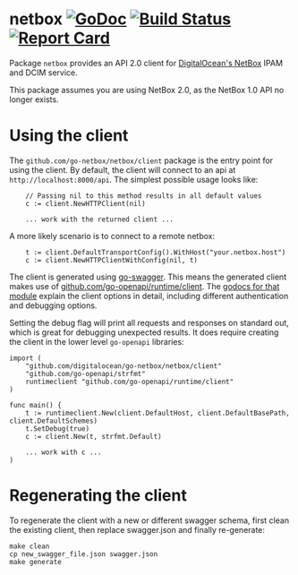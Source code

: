netbox [![GoDoc](http://godoc.org/github.com/digitalocean/go-netbox?status.svg)](http://godoc.org/github.com/digitalocean/go-netbox) [![Build Status](https://travis-ci.org/digitalocean/go-netbox.svg?branch=master)](https://travis-ci.org/digitalocean/go-netbox) [![Report Card](https://goreportcard.com/badge/github.com/digitalocean/go-netbox)](https://goreportcard.com/report/github.com/digitalocean/go-netbox)
======

Package `netbox` provides an API 2.0 client for [DigitalOcean's NetBox](https://github.com/digitalocean/netbox)
IPAM and DCIM service.

This package assumes you are using NetBox 2.0, as the NetBox 1.0 API no longer exists.

Using the client
================

The `github.com/go-netbox/netbox/client` package is the entry point for using the client. By default, the client will
connect to an api at `http://localhost:8000/api`. The simplest possible usage looks like:
```golang
    // Passing nil to this method results in all default values
	c := client.NewHTTPClient(nil)

	... work with the returned client ...
```

A more likely scenario is to connect to a remote netbox:
```golang
	t := client.DefaultTransportConfig().WithHost("your.netbox.host")
	c := client.NewHTTPClientWithConfig(nil, t)
```

The client is generated using [go-swagger](https://github.com/go-swagger/go-swagger). This means the generated client
makes use of [github.com/go-openapi/runtime/client](https://godoc.org/github.com/go-openapi/runtime/client). The [godocs
for that module](https://godoc.org/github.com/go-openapi/runtime/client) explain the client options in detail, including
different authentication and debugging options.

Setting the debug flag will print all requests and responses on standard out, which is great for debugging unexpected
results. It does require creating the client in the lower level `go-openapi` libraries:
```golang
import (
	"github.com/digitalocean/go-netbox/netbox/client"
	"github.com/go-openapi/strfmt"
	runtimeclient "github.com/go-openapi/runtime/client"
)

func main() {
	t := runtimeclient.New(client.DefaultHost, client.DefaultBasePath, client.DefaultSchemes)
	t.SetDebug(true)
	c := client.New(t, strfmt.Default)

	... work with c ...
)
```

Regenerating the client
=======================

To regenerate the client with a new or different swagger schema, first clean the existing client, then replace
swagger.json and finally re-generate:
```
make clean
cp new_swagger_file.json swagger.json
make generate
```
